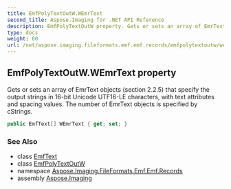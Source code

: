 ```yaml
---
title: EmfPolyTextOutW.WEmrText
second_title: Aspose.Imaging for .NET API Reference
description: EmfPolyTextOutW property. Gets or sets an array of EmrText objects section 2.2.5 that specify the output strings in 16bit Unicode UTF16LE characters with text attributes and spacing values. The number of EmrText objects is specified by cStrings
type: docs
weight: 60
url: /net/aspose.imaging.fileformats.emf.emf.records/emfpolytextoutw/wemrtext/
---
```

## EmfPolyTextOutW.WEmrText property

Gets or sets an array of EmrText objects (section 2.2.5) that specify the output strings in 16-bit Unicode UTF16-LE characters, with text attributes and spacing values. The number of EmrText objects is specified by cStrings.

```csharp
public EmfText[] WEmrText { get; set; }
```

### See Also

* class [EmfText](../../../aspose.imaging.fileformats.emf.emf.objects/emftext/)
* class [EmfPolyTextOutW](../)
* namespace [Aspose.Imaging.FileFormats.Emf.Emf.Records](../../emfpolytextoutw/)
* assembly [Aspose.Imaging](../../../)


